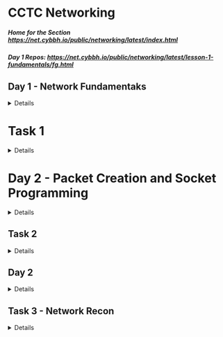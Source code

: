 # CCTC Networking
##### Home for the Section https://net.cybbh.io/public/networking/latest/index.html
##### Day 1 Repos: https://net.cybbh.io/public/networking/latest/lesson-1-fundamentals/fg.html
## Day 1 - Network Fundamentaks
<details>
    
#### JOHA-M-005

#### Basics
#####
    
    bits -> 0 / 1, on or off
    byte -> 8 bits -> 0 -> 255

#### Base n formats
    Base 2 (Binary) -> 0 - 1 
    Base 10 (Decimal) -> 0 - 9
    Base 16 (Hexidecimal) -> 0 - F  

### OSI Model Brief Overview
<details>
    
    7 -> Application
        Use Transport Layer, build off of Transport Layer
    6 -> Presenetation
        Use Transport Layer, build off of Transport Layer
    5 -> Session:
        Use Transport Layer, build off of Transport Layer
    4 -> Transport:
        Handling Data, TCP handshake, UDP 
    3 -> Network:
        Tying networks together
    2 -> Data Link: 
        Modem, physical to logical, arp and vlan info such as trunking, how info gets from one device to another
    1 -> Physical
</details>
### Important Standards
    Organizations such as IANA, IETF, IEEE, set standards that should be used universally
    RFCs give write ups on the standards, to look at the source, look at the RFC

### OSI Indepth Overview
#### Layer 1: Physical Layer
    Hardwork layer, Encoding, Data transmisision and Physical Network Design
#### Layer 2: Data Link (Has 2 Layers)
##### 1) MAC (Meda Access Control)
    MAC Address
##### 2) LLC (Logical Link Control)
    Manages communications between devices
##### Ethernet Header
    Dest MAC | Source MAC | Ethertype
    6 Bytes  | 6 Bytes    | 2 Bytes
                            Ether Types:
                                0x0800 IPv4
                                0x0806 ARP
                                0x86DD IPv6
                                0x8100 Vlan Tag
    VLAN: Creates a virtual LAN using the ethernet header

    On a local network, all that is required is an ARP Header to route packets 
    
![image](https://github.com/HassettJM2002/Network-Fundamentals/assets/134302854/74ece6fd-ceda-48b6-8fe7-9df4dffca261)
    Byte offset, use the Offset Size, then add the 0 1 2 3

#### Layer 3: Network
##### IPv4
    Most common protocols are
        IPv4
        IPv6
    Headers for IPv4
![image](https://github.com/HassettJM2002/Network-Fundamentals/assets/134302854/f6790ed4-db2f-48c9-a1f3-71a8afc75fd3)

    Bit Shift, depends on where you start in the bit, 1 will not always be 1
    - Fragmentation: If there packets are too big, it will fragment
        The first will have an offset of 0 with more fragement turned on
        the last one will have an offset of X with more fragment turned off
![image](https://github.com/HassettJM2002/Network-Fundamentals/assets/134302854/7aaa29dd-ed90-438e-ae5a-5cb7a569409b)
##### IPv6
    Used to address the problem of running out of ip addresses
    Used to secure it more, will stop packet injection
![image](https://github.com/HassettJM2002/Network-Fundamentals/assets/134302854/b747840a-dfac-45ec-a47d-a1d17cea2821)
##### IPv4 vs IPv6
![image](https://github.com/HassettJM2002/Network-Fundamentals/assets/134302854/73f9500a-1066-4d79-9c87-358839740270)

###### Fingerprinting
    Different Vendors have different TTLs which can be used to tell what OS is being used
        Linux                     64
        Google's Cust Linux       64
        FreeBSD                   64
        Windows XP                128
        Win 7                     128
        Cisco Router              255

##### ICMP
    Pings are only two types of icmp ping    
##### **Zero Config**
    Plug in device and allow to communicte with it
        IPv4
            APIPA, RFC 3927
        IPv6
            SLAAC, RFC 4862


#### Layer 4: Transport
##### TCP
    Reliable, three way handshake, expected to be connected to certain ports which refer to applications
    SYN -> SYN/ACK -> ACK
![image](https://github.com/HassettJM2002/Network-Fundamentals/assets/134302854/678dff3b-d767-40ee-a9c3-29d56c25d3fa)
![image](https://github.com/HassettJM2002/Network-Fundamentals/assets/134302854/360de4e0-ceb6-421c-8407-51dca75a0442)
#####
    Active -> the recviever is sending packets
    Passive -> Not getting any packets back
##### UDP
        No three way handshake, doesn't care if some things are lost
        Designed to get information to the otherside very quickly
![image](https://github.com/HassettJM2002/Network-Fundamentals/assets/134302854/eb0ed1fe-4ed3-44eb-9062-bc8e8520ed45)

#### Layer 5: Session
    SOCKs, itneract with the middle man, aka a proxy
    NetVIOS
    PPTP/L2TP
    RPC
##### SOCKS 4/5 (TCP 1080)
##### PPTP (TCP 1723)
##### L2TP (TCP 1701)
    Tunneling, encapsulates it in another protocol
##### SMB/CIFS (TCP 139/445 and UDP 137/138)
    Share Data
##### RPC (Any Port)
    RPC is a request response prootocol to get information on the network

#### Layer 6: Presentation
    Responsilbe for tranlating and formating data
    as well as Encoding, Encryption, and Compression
    - Symmetric Encryption
        Both have the same code
    - Assymetric Encryption
        Different info, tied back and used to decrypt
#### Layer 7: Application
    
##### FTP (TCP 20/21)
    - FTP : file transfer protocol used to transfer files, client server premise
    - Servers are sockets
###### FTP Active
    Server is sending packet to user via port 20
###### FTP Passive
    FTP server waits, will send packet to port that opened by server, access port and will respond with data, its like a double request

#### SSH (TCP 22)
    Assymetric PKI for key exchange
    Symmetric for session
    User authentication
    Data Stream channeling

    SSH <username>@<ip address>
    
    1) Sends TCP connetion to IP after 3 way handshake
    2) Then must authenticate with username and password, will try to login as the current user if none is specified
    3) Key Exchange, will store key in ssh hosts, will store it to keep secure

    - Not limited to one data stream
##### SSH Arhictecure
    Server
    Client
    Session
    Keys
        User Key 
        Host Key
        Session Key
    Key Generator
#### Telnet (TCP 23)
    PLain Text
#### SMTP (TCP 25)
#### TACAS (TCP 49)
    Transfer user name passwords and configartions
#### HTTP/s (TCP 80/443)
    Get web request to get reqeuest
#### Other COmmon Application Layer Protocols 
    POP (TCP 110)
    IMAP (TCP 143)
    RDP (TCP 3389)
    DNS (Query/Response TCP/UDP 53)
    DHCP (UDP 67/68)
    TFTP (UDP 69)
    NTP (UDP 123)
    SNMP (UDP 161/162)

### Other Networking Stuff
##### Network Traffic Sniffing
    Being able to capture packets on the network
##### Capture Library
    Libpcacp, WinPcap, NPCAP make traffic captures possible
    Wireshark can also be used
    Libpcap is installed on most flavours of linux

    How it works
    NIC -> wifi adapter, pulling data off wireless, data is sent to kernel, if its not to you, it would usually drop it, 
    but in promiscus mode, it will accept everything
    Normally it will remove through layers, but in prosicus mode, will forward as is, raw, sends it to current user space
#### Wireshark, TCPDUMP, and DPFS
##### Wireshark
    Protocol Hieracrchy
        Shows protocols and layers of the osi model
    Conversations / Endpoints
        Shows conversations 
            or
        the the endpoints of the conversations
    Pref:
        Prot -> TCP -> Relative Seq #

    Wireshark is not very efficient
##### TCPDUMP
###### to find where tcpdump is located
    which tcpdump
###### Example of how to use tcpdump
    Read from interface
        sudo tcpdump -i ens3 not port22
    Verbose read
        sudo tcpdump -i ens3 not port 22 -vv
    Read data
        sudo tcpdump -i ens3 not port 22 -nvv
    tcpdump -D
        Lists all availbe itnerfaces to capture on
##### TCP dump if not set it will set it to default
    Write to pcap file: tcpdump -w <>.pcap
    To read the file: tcpdump -r <>.pcap
#### Can use all the commands used in BASH
    grep, wc -l, etc
#### Berkely Packet FIlters (BPF)
    tcpdump {A} [B:C] {D} {E} {F} {G}

    A = Protocol (ether | arp | ip | ip6 | icmp | tcp | udp)
    B = Header Byte offset
    C = optional: Byte Length. Can be 1, 2 or 4 (default 1)
    D = optional: Bitwise mask (&)
    E = Operator (= | == | > | < | <= | >= | != | () | << | >>)
    F = Result of Expresion
    G = optional: Logical Operator (&& ||) to bridge expressions

    Example: --> find packets with IPv4, looks for packets without dest port 22 and 23
    tcpdump 'ether[12:2] = 0x0800 && (tcp[2:2] != 22 && tcp[2:2] != 23)'

    tcpdump -r something.pcacp 'tcp[13] = 0x10' -> only ones with that set : most exclusive
    tcpdump -r something.pccap 'tcp[13] & 0x10 = 0x10' -> will only look at that bit : most inclusive

    tcpdump -r something.pcap 'i[1] & 0xFC = 4'
##### Cheat sheet for BPF -> https://miro.com/app/board/o9J_klSqCSY=/?share_link_id=16133753693 
##### Layer 2 Switching Technologies / switch Operation
    Fast Forward -> only looks at dest mac
    frag free -> first 64 bytes
    store and fwd -> entire frame and fcs
###### Cam Table
    stores information of MAC addresses on available ports
    Not vlans, broadcast to everything
    With vlan, will only broadcast it to ports with associated vlan tag
###### IEEE 802.1AD "Q and Q"
    Double tag, can send stuff to one vlan and another vlan
###### STP (Spanning Tree Protocol)
    Dynamic way to open and close links as we need them
    Root Bridge -> who has access to the router, least amount of hops
    Once elected does this process
    2. Identify the Root ports on non-root bridge
    3. Identify the Designated port for each segment
    4. Set alternate ports to blocking state
###### Layer 2 Dis Cover Protocol
1. Way for switches to talk to eachother
   - CIsco Disc Prot
     - Foundary Dic Prot
        Link Layer Disc Prot
###### VTP (VLAN Trunking Protocol)
    VTP server with the revision takes over the domain and puts out vtp information
###### Port Security
    Modes
        Shutdown -> shut off
        Restrict -> restrict to port
        Protect -> allow but log
    We can assign mac address to a port
    If port security is broken
        will do either one of the three options
##### Layer 3 Routing Technologies
###### Routing
    routing tables have networks associating to ports
        network address and CIDR
        X.X.X.X / Y
 ![image](https://github.com/HassettJM2002/Network-Fundamentals/assets/134302854/63a3c26f-3b19-45dd-a501-c948533fe481)
##### Lookup Proc
![image](https://github.com/HassettJM2002/Network-Fundamentals/assets/134302854/2a2bdf28-3d35-4b1c-9215-310994a1f15d)
##### Routed vs Routing
1. IP prefix filtering
2. BGP hijacking detection
    - Tracking the change in TTL of incoming packets
    - Increased Round Trip Time (RTT) which increases latency
    - Monitoring misdirected traffic (change in AS path from tools like Looking Glass)
3. BGPSec
</details>

# Task 1
<details>

### ARP
    1. eth.src send ff...ff
    2. eth.src = 00:1d:09:f0:92:ab
    3. eth.src = 00:1a:6b:6c:0c:cc
    4. Mitm -> the ip address is at this mac address, looks very suspicious because 2 ips have the same mac, fa:16:3e:35:21:5a
### RARP filter on eth.type eq 08035
    1. RARP protocol -> 0x8035, request opcode 3
    2. RARP response opcode 4
    3. Resolved RARP, look for the target IP or the info pain
### Grat ARP (filter on arp)
    1. MAC of mach sending grad arp for ip
### CDP (filter on cdp)
    1. Look at the software version or the details pain ot get information about the version
### LLDP ( filter on lldp )
    1. Go indo Link Layer Disc Prot and look for system name
### STP
    1. Root Bridge Priority look in root idenitifier, the root birdge will have a priority of 0
    2. Look for the root bridge system to get the system that is the root bridge
### VTP
    1. vtp look in management domain, is cisco
    2. Look for revision number, pick the highest and thats the latest, 11
    3. look for vlan information and count how many are being advertised, 22
### VLAN 
    1. I pity the foom, ip.addr eq 11.22.33.44 and vlan, follow th esteam
    2. Look at the vlan id for the message
### VLAN Hopping 2
    1. Filter on VLAN, look for double tagging, the second tag is going to be the one getting attacked, 250
    2. look at the hex dump and the data being send, Wouldn't you like too be a Pepper Too!
### ICMP
    1. OS based of TTL, Prob linux ttl 64
    2. Look at the dat between each ip and icmp, look at hex dump and the daya, Exsqueeze me?
    3. Traceroute, look fhr the incrementing ttls
### Fragmented
    1. look at the IP, id feild take the decimal number 46544 
    2. look at frag offset, look at the 2nd byte and turn that to decimal to find the offset
    3. Windows -> find how payloads are differentiated to find operating system, has abcdefg
### ICMPv6
    1. 128 icmpv6 request
    2. 129 icmpv6 reply
    3. 134 for router advertisement
    4. Link layter address is inside ICMPv6 under link-layer address, fa:16:3e:35:21:5a
    5. Prefix under prefix info and look for the prefix
### HSRP 
    1. virtual address under hot standy b router protocol, look for the virtual ip address, 192.168.0.1
    2. the multicast addressed used 224.0.0.2, under ip prot, with hsrp
    3. Look for active, then there is a coup, so whatevr is before that 192.168.0.30
    4. look for the ctive one after the coup, it was on standby and become active after being advertise then shows hello and state active
### VRRP
    1. look for the destination and if its the multicast address, 224.0.0.018
    2. Look for virt router, under the IP address and it will be that ip address.
    3. how many are communicating via vrrp, go to endpoints, filter on display and find how mnany are using them
### RIP
    1. count how many there are
    2. Look at the ip address family, possibly, but loom at the ip address it is advertising and there are two different ones
    3. what transport layer, look at laye r4 and see what the port and if udp or tcp
### EIGRPv4
    1. EIGRP is based on the IP version, for find EGRIPv4 look for eigrp and ipv4, the intern route 192.168.4.0 / 24 is the one being advertied
    2. What is the IP protocol number used for EIGRP? look in IP, look for protocol, 88 is the number for it
    3. What multicast address is used to send EIGRPv4 updates?, the multicast address is 224.0.0.10
### EIGRPv6
    1. Find what net is being adverted, look at the EIGRP and internal router, its the destination
    2. What multicast address is used to send EIGRPv6 updates?, find the destination to where its senindg, ff02:a
    3. find the autonomous sytem, it is 100
### OSPF
    1. What is the IP protocol number used for OSPF? -> filter ospf, look in ip section and protoc, 89
    2. Designated router is in OSPF Hello Packets in the shortest path, 192.168.170.8
    3. look for the destination, the muilticast
### BGP
    1. look for update messages, and then look for network layer reachaivblitity, find the ips with cdrs and you get 3
    2. 10.0.0.0, 172.16.0.0, 192.168.4.0 -> just like the question above.
    3. Find the AS of peer in, look for path attributes and aggregator and find look for the originiator
    4. TCP 179 is used by BGP
## Task 2
### SMB
    1. SMB, tcp port 445
    2. file opened using smb, look for path: and then a file or file name, putty.exe
### DHCp
    1. DHCP server, look at the source and look for the DHCP server ID and look for the ID, 192.168.0.1
    2. offered ip addrss -> 192.168.0.10 look for clinet ip address to find the one that is being offered, look for the dchp offered packet as well
    3. DHCP Lease time -> in the ack or offer find the dhcp lease time: 3600
    
### DNS
    1. DNS a recordm look for a HOST (A) record for a domaiinm with .com -> microsoft.com
    2. (AAAA) dns record, wikipedia.org
    3. (MX) mail record find, hotmail.com
    4. (AXFR) zone transfer filter dns and tcp
### FTP
    1. User -> student10/password10 -> port 21
    2. follow tcp stream and find the retr DO_NOT_LOOK.txtr
    3. find ftp-data  and then find the syn syn ack -> 
    4. Look for 10.0.0.105 -> (X.X.X.X (t*256+z))
### HTTP
    1. follow the http objects and find the hostname
    2. look at http traffic and find the moved temporarily one and thats the answer
    3. 
### IMAP
    1.
    2. look at request and fetch:[x:number of files fetched]
</details>

# Day 2 - Packet Creation and Socket Programming
<details>
    
#### Socket Types
    Stram Sockets - TCP
    Datagram Sockets - UDP
    Raw Sockets - IPv4,IPv6, custom create your own packet
#### User Space bs Kernel Space Socket
1. User Spack Sockets
2.     Stream
3.     datagram
4. Kernel Space Sockets
5.     raw
#### Socket Creation and Priv Level
##### User space
    Most common, do actions on behalf of other user applications
##### Kernel Space Sockets
    Attempts to access hardware directly on behalf of user app to preven encaps/decaps or create 
    packets from scratch, needs to be elevated
##### Usr Space apps/sockets
    1.  TCP dump / wireshark to read file
    2. nmap no switch
    3. netcat to connect to listner
    4. netcate to create listner above 1024
    5. /dev/tcp /dev/udp to transmit data
##### Kernel Space 

### Python Terms
    Libraries - not installed with python, imported, imports modules
        modules - funcs, excepts, contstants, objects, types
### Network Programming with pyth 3
    import socket 
##### Socket.socket function
    socket.socket([*family*[,*type*[*proto*]]])
    family constants should be: AF_INET (default), AF_INET6, AF_UNIX
    type constants should be: SOCK_STREAM (default), SOCK_DGRAM, SOCK_RAW
    proto constants should be: 0 (default), IPPROTO_RAW
##### Librries
Socket
https://docs.python.org/3/library/socket.html
Struct
https://docs.python.org/3/library/struct.html
Sys
https://docs.python.org/3/library/sys.html

#### Demo Create Socket
##### Stream ( TCP ) ( socket.sh ) ( to recieve message: echo "message" | nc -lp 34567 )
```python
#!/bin/python3

import socket
# socketcan be used by creating socket.socket()
s = socket.socket(socket.AF_INET, socket.SOCK_STREAM)

ipaddr = '127.0.0.1'
port = 54321

s.connect((ipaddr, port))

# to send a string as a bytes-like object, add the prefix b to string. \n is ued to go to the next line (eg hit enter)

s.send(b'Hello\n')

# it is recommended to the buffersize used recv is power of 2 and not very large number of bits

response, conn = s.recvfrom(1024)

# In order to recieve a message, that is sedn as bytes like object you must decode into utf-8 ( default)
print(response,decode())

s.close()
```
##### DGRAM ( UDP ) ( dgramex.py )
```python 
#!/bin/python3

import socket
s = socket.socket(socket.AF_INET, socket.SOCK_DGRAM)

ipaddr = '127.0.0.1'
port = 54321

# send string as bytes like object add the prefix b to string. \n is
# to go to the  next line

s.sendto(b'Hello\n', (ipaddr,port))

#recommended buffersize used wtih recvfrom is a power of 2 and not large
response, conn = s.recvfrom(1024)

#decode defaults utf-8
print(response.decode())
```
##### Raw IPv4 Sockets
    Raw Sockets need IP header and nexc headers
    guidance from the rfc, look at rfc 791 for IPv4
 ##### Raw Socket Use Case
     Testing Specific defense mechanisms
     Avoid them
     Obfuscatea
     Create packet with chosne data in header fields
### Creating Raw Packet ( raw_packet.py )

```python
# For building the socket
import socket

# For system level commands
import sys

# Build a packet, for establishthing the packet structure. THis allows dire
ct acces to the methods
# and functions of the struct module
# alt another way to import
from struct import * 

# Create Raw Socket
try:
    s = socket.socket(socket.AF_INET, socket.SOCK_RAW, socket.IPROTO_RAW)
except socket.error as msg:
    print(msg)
    sys.exit()

packet = ''

src_ip = "10.1.0.2"
dst_ip = "10.3.0.2"

# Lets add the IPv4 Header Info

ip_ver_ihl = 69 # This is putting the decimal converstations of 0x45 for ve
rsion and Internet Header Lenght
ip_tos = 0      # This combvines dscp and ecn fields
ip_len = 0      # The kernel will fill in the actual length of the packet
ip_id = 12345   # This sets the IP idenfication forthe packet
ip_frag = 0     # This sets fragmentation to off
ip_ttl = 64     # This determines the TTl of the packet when leaving the ma
chine
ip_proto = 16   # This sets the IP protocol to CHAOS (16) if this was 6 TCP
 and 17 UDP additonal headers would be required
ip_check = 0    # The kernel will fill in the checksum for the packet
ip_srcadd = socket.inet_aton(src_ip) # inet_aton(string) will convert an IP
 address to a 32 bit binary number
ip_dstadd = socket.inet_aton(dst_ip) # same thing

# combvine into one
# "!" big endian, B = Byte H= 2 Bytes 4s = 4 Bytes
ip_header = pack('!BBHHHBBH4s4s' , ip_ver_ihl, ip_tos, ip_len, ip_id, ip_fr
ag, ip_ttl, ip_proto, ip_check, ip_srcadd, ip_dstadd)

message = b'This is a message!'
packet = ip_header + message

# Send the packet
s.sendto(packet, (dst_ip, 0))
student@internet-host-student-4:~$ sudo python3

```
#### Raw TCP Packet ( raw_tcp.py )

```python
# For building the socket
import socket

# For system level commands
import sys

# for doing an array in the TCP checksum
import array

# Build a packet, for establishthing the packet structure. THis allows direct acces to the methods
# and functions of the struct module
# alt another way to import
from struct import * 

# Create Raw Socket
try:
    s = socket.socket(socket.AF_INET, socket.SOCK_RAW, socket.IPPROTO_RAW)
except socket.error as msg:
    print(msg)
    sys.exit()

packet = ''

src_ip = "10.1.0.2"
dst_ip = "10.3.0.2"

# Lets add the IPv4 Header Info

ip_ver_ihl = 69 # This is putting the decimal converstations of 0x45 for version and Internet Header Lenght
ip_tos = 0      # This combvines dscp and ecn fields
ip_len = 0      # The kernel will fill in the actual length of the packet
ip_id = 12345   # This sets the IP idenfication forthe packet
ip_frag = 0     # This sets fragmentation to off
ip_ttl = 64     # This determines the TTl of the packet when leaving the machine
ip_proto = 6   # This sets the IP protocol to CHAOS (16) if this was 6 TCP and 17 UDP additonal headers would be required
ip_check = 0    # The kernel will fill in the checksum for the packet
ip_srcadd = socket.inet_aton(src_ip) # inet_aton(string) will convert an IP address to a 32 bit binary number
ip_dstadd = socket.inet_aton(dst_ip) # same thing

# combvine into one
# "!" big endian, B = Byte H= 2 Bytes 4s = 4 Bytes
ip_header = pack('!BBHHHBBH4s4s' , ip_ver_ihl, ip_tos, ip_len, ip_id, ip_frag, ip_ttl, ip_proto, ip_check, ip_srcadd, ip_dstadd)

# TCP Header Fields
tcp_src = 54321     # Souce Port
tcp_dst = 7777      # Dest Port
tcp_seq = 454       # Sequence Number 
tcp_ack_seq = 0     # TCP ack sequence number
tcp_data_off = 5    # Data offset specifying the size of the tcp header * 4 which is 20
tcp_reserve = 0     # The 3 reserve bits +ns flag in reserve field
tcp_flags = 0       # TCP flags field before the bits are turned on
tcp_win = 65535     # Max allowd win size, reordered to network order
tcp_chk = 0         # TCP checksum which will be calculated later on
tcp_urg_ptr = 0     # Urgent Pointer only if URG flag is set

# consolidate the left shifted 4 bit TCP offset and the reserved field
tcp_off_res = (tcp_data_off << 4 ) + tcp_reserve

# TCp flags bit starting from right to left
tcp_fin = 0     # finished
tcp_syn = 1     # synchronization
tcp_rst = 0     # reset
tcp_psh = 0     # Push
tcp_ack = 0     # ack
tcp_urg = 0     # Urgent
tcp_ece = 0     # explicit congestion notifcation echo
tcp_cwr = 0     # Congestion Window Reduced

# Combine the tcp flags be lfet shiftin gthe bit locations and adding the bits together
tcp_flags = tcp_fin + (tcp_syn << 1) + (tcp_rst << 2) + (tcp_psh << 3) + (tcp_ack << 4) + (tcp_urg << 5) + (tcp_ece << 6) + (tcp_cwr << 7)

# This ! in the pack format string means network order
tcp_hdr = pack('!HHLLBBHHH', tcp_src, tcp_dst, tcp_seq, tcp_ack_seq, tcp_off_res, tcp_flags, tcp_win, tcp_chk, tcp_urg_ptr)
#B = 1 Bytem H = 2 Bytes, L = 4 Bytes (int)

user_data = b'Hello! Is this Hidden?'

# Pseudo Header Fields
src_address = socket.inet_aton(src_ip)
dst_address = socket.inet_aton(dst_ip)
reserved = 0
protocol = socket.IPPROTO_TCP
tcp_length = len(tcp_hdr) + len(user_data)

# Pack the psuedo header and comvine with user data 
ps_hdr = pack('!4s4sBBH', src_address, dst_address, reserved, protocol, tcp_length)
ps_hdr = ps_hdr + tcp_hdr + user_data

def checksum(data):
    if len(data) %2 != 0:
        data += b'\0'
    res = sum(array.array("H", data))
    res = (res >> 16) + (res & 0xffff)
    res += res >> 16
    return (~res) & 0xffff

tcp_chk = checksum(ps_hdr)

# Pack the TCP Header to fill in the correct checksum - remember checksum is NOt in network byte order
tcp_hdr = pack('!HHLLBBH', tcp_src, tcp_dst, tcp_seq, tcp_ack_seq, tcp_off_res, tcp_flags, tcp_win) + pack('H', tcp_chk) + pack('!H', tcp_urg_ptr)

# Combine all of the headers and the user data
packet = ip_header + tcp_hdr + user_data


# Send the packet
s.sendto(packet, (dst_ip, 0))

```
#### Encoding and Decoding       
    Encoding -> convert them to cipher
    decode -> revserse convesation process
    Common schemes UTF-8, Base64, Hex
</details>

## Task 2
<details>

### Socket Creatio0n and Packet Manipulation
    1. Address Families
        1. socket.AF_UNIX
        2. socket.AF_INET
        3. socket.AF_INET6
    2. Connections
        1. socket.connect()
        2. socket.close()
    3. Header Preparation
        1. m
    
</details>

## Day 2
<details>

#### Reconnaissance

#### Over Arching Concepts

##### Passive Reconaisance
	Gathering info without direct interation
	
	command 'whois <domain>'
	command example: 'whois google.com'
	
	command 'dig @<dnsserver> <A/AXFR/MX> <domain>'
	command 'dig <domain>' -> will give information about the ip address, info about type of service, ips
	
	command example: 'dig google.com'
	command example: 'dig @ns1.google.com AXFR google.com'
	command example: 'dig @<dns> A/AAAA/MX/SOA/TXT google.com
	
	Practice Example to Use for Dig
	dig @nsztml.digi.ninka AXFR zonetransfer.me
	
##### Ways to Do stuff
	wayback machine, take snapshot of website and the stuff about the website, whats changed
	
	Google Searches
		Subdomains
			In google search: site:<domain> <command>
			Examples:
				site:ccboe.net intext."@ccboe.net" -> look if you can write emails to them
				site:google.com filetype:pdf "policy" "password"	
	Google Dorking "Cheat Sheet"

##### SHODAN
	Database, crawls web, find publicly avilable hosts that are vulnerable
##### whatsmyname.app
	social engineering tool

#### Network Scanning
	Strategies
		-Remote to local, local to remote, local to local, remote to remote

	Approach
		Aim
			wide range scan
			target scan
		Method
			 Single Source Scan
			 Distributed Scan
	Types of Scanning
		-Broadcast / Ping Sweep
		-SCANS
			ARP, SYN, Full connect, Fin, XmAS, UDP, idle (zombie)
			ACK/Win Scan
			RPC, FTP, decoy, OS fingerprint, version, Protocol Ping, Disovery Probes

```
#!/bin/bash
echo "Enter network address (e.g. 192.168.0): "
read net
echo "Enter starting host range (e.g. 1): "
read start
echo "Enter ending host range (e.g. 254): "
read end
echo "Enter ports space-delimited (e.g. 21-23 80): "
read ports
for ((i=$start; $i<=$end; i++))
do
    nc -nvzw1 $net.$i $ports 2>&1 | grep -E 'succ|open'
done
# (-v) running verbosely (-v on Linux, -vv on Windows),
# (-n) not resolving names. numeric only IP(no D.S)
# (-z) without sending any data. zero-I/O mode(used for scanning)
#(-w1) waiting no more than 1second for a connection to occur
# (2>&1) redirect STDERR to STDOUT. Results of scan are errors and need to redirect to output to grep
# (-E) Interpret PATTERN as an extended regular expression
# ( | grep open) for Debian to display only open connections
# ( | grep succeeded) for Ubuntu to display only the open connections
```

10.50 -> environment is a floating IP address, public IP address, hosts that need to communicate with a lot of other hosts
have the ip address

### Scanning Script Examples
	Example 1
		Enter network address (e.g. 192.168.0): 
		10.50.30
		Enter starting host range (e.g. 1): 
		212
		Enter ending host range (e.g. 254): 
		212
		Enter ports space-delimited (e.g. 21-23 80): 
		21-23 80
		(UNKNOWN) [10.50.30.212] 22 (ssh) open
		(UNKNOWN) [10.50.30.212] 21 (ftp) open
		(UNKNOWN) [10.50.30.212] 80 (http) open
		student@internet-host-student-4:~$ nc 10.50.30.212 21
		220 ProFTPD Server (Debian) [::ffff:10.0.0.101]
		student@internet-host-student-4:~$ nc 10.50.30.212 23
		(UNKNOWN) [10.50.30.212] 23 (telnet) : Connection refused
		student@internet-host-student-4:~$ nc 10.50.30.212 80
		GET /
		<html>
		<a href="./web.png">web.png</a>
		</html>
	Example2
		student@internet-host-student-4:~$ ./scan.sh 
		Enter network address (e.g. 192.168.0): 
		10.50.30
		Enter starting host range (e.g. 1): 
		212
		Enter ending host range (e.g. 254): 
		212
		Enter ports space-delimited (e.g. 21-23 80): 
		1-1023
		(UNKNOWN) [10.50.30.212] 443 (https) open
		(UNKNOWN) [10.50.30.212] 80 (http) open
		(UNKNOWN) [10.50.30.212] 25 (smtp) open
		(UNKNOWN) [10.50.30.212] 22 (ssh) open
		(UNKNOWN) [10.50.30.212] 21 (ftp) open
		student@internet-host-student-4:~$ nc 10.50.30.212 25
		SSH-2.0-OpenSSH_7.9p1 Debian-10+deb10u2
		^C
		student@internet-host-student-4:~$ nc 10.50.30.212 443

		As you are starting to notice, not all ports are hosting the services they would normally.

#### nmap -A -T4
	nmap -A -T4 --min-rate 10000 -vvvv 10.50.30.212,<ip> -p <port,port2,port-range> -> be default scans the top 1000 most commonly used ports
	
#### FTP Server
		wget -r ftp://10.50.30.212
			-r -> recuruse
			command downloads to host
			cant connect to the private ip adrress on the inside
			
		--2023-07-12 14:09:43--  ftp://10.50.30.212/
			   => ‘10.50.30.212/.listing’
		Connecting to 10.50.30.212:21... connected.
		Logging in as anonymous ... Logged in!
		==> SYST ... done.    ==> PWD ... done.
		==> TYPE I ... done.  ==> CWD not needed.
		
#### Web sever
		wget -r 10.50.30.212
		student@internet-host-student-4:~$ ls 
		10.50.30.212
		ls 10.50.30.212/
		index.html  web.png
		student@internet-host-student-4:~$ cat 10.50.30.212/index.html 
		<html>
		<a href="./web.png">web.png</a>
		</html>
		student@internet-host-student-4:~$ eom 10.50.30.212/web.png 

	 Web Server Altnate Port
		wget -r ftp://10.50.30.212:<PORT>

#### SSH
	ssh bob@10.50.30.212 -p 25
	important commands for network related info
		ip addr
			command gives info on the port and address
		ip neigh 
			arp information
		ip route
			default gateway
			routing information
		ss -ntulp
			replaces netstat
	Random Important commands
		sudo -l : lists what you can sudo
	ls /usr/share/ctcc
	Important Files
		/etc/services
		/etc/hosts -> dns host records
	
	Important commands
		hostname
		hostname -f (FQDN) tells the domain that the current user is in
	
	To Capture All Packets
		Promiscious mode
	
	Dont Worry About Saving the Network maps
	
		
</details>

## Task 3 - Network Recon
<details>

### Enumeration

	from internet-host
 		ssh vyos@172.16.120.1
   		dig TXT networking-ctfd-1.server.vta
     			FLAG: cmVhZHlfc2V0X3NjYW4= -> Ready Set Scan

  	from vyos 172.16.120.1
   		Hostname: RED-SCR
 
</details>
